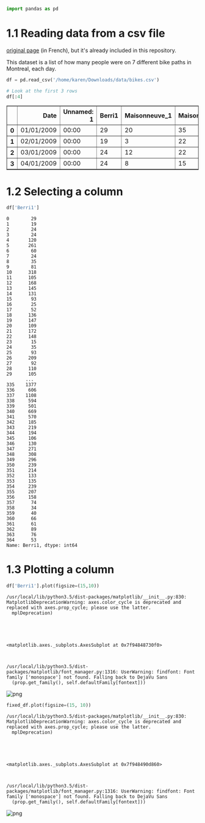 

```python
import pandas as pd
```

# 1.1 Reading data from a csv file

[original page](http://donnees.ville.montreal.qc.ca/dataset/velos-comptage) (in French), but it's already included in this repository.

This dataset is a list of how many people were on 7 different bike paths in Montreal, each day.


```python
df = pd.read_csv('/home/karen/Downloads/data/bikes.csv')
```


```python
# Look at the first 3 rows
df[:4]
```




<div>
<table border="1" class="dataframe">
  <thead>
    <tr style="text-align: right;">
      <th></th>
      <th>Date</th>
      <th>Unnamed: 1</th>
      <th>Berri1</th>
      <th>Maisonneuve_1</th>
      <th>Maisonneuve_2</th>
      <th>Brébeuf</th>
    </tr>
  </thead>
  <tbody>
    <tr>
      <th>0</th>
      <td>01/01/2009</td>
      <td>00:00</td>
      <td>29</td>
      <td>20</td>
      <td>35</td>
      <td>NaN</td>
    </tr>
    <tr>
      <th>1</th>
      <td>02/01/2009</td>
      <td>00:00</td>
      <td>19</td>
      <td>3</td>
      <td>22</td>
      <td>NaN</td>
    </tr>
    <tr>
      <th>2</th>
      <td>03/01/2009</td>
      <td>00:00</td>
      <td>24</td>
      <td>12</td>
      <td>22</td>
      <td>NaN</td>
    </tr>
    <tr>
      <th>3</th>
      <td>04/01/2009</td>
      <td>00:00</td>
      <td>24</td>
      <td>8</td>
      <td>15</td>
      <td>NaN</td>
    </tr>
  </tbody>
</table>
</div>



# 1.2 Selecting a column


```python
df['Berri1']
```




    0        29
    1        19
    2        24
    3        24
    4       120
    5       261
    6        60
    7        24
    8        35
    9        81
    10      318
    11      105
    12      168
    13      145
    14      131
    15       93
    16       25
    17       52
    18      136
    19      147
    20      109
    21      172
    22      148
    23       15
    24       35
    25       93
    26      209
    27       92
    28      110
    29      105
           ... 
    335    1377
    336     606
    337    1108
    338     594
    339     501
    340     669
    341     570
    342     185
    343     219
    344     194
    345     106
    346     130
    347     271
    348     308
    349     296
    350     239
    351     214
    352     133
    353     135
    354     239
    355     207
    356     158
    357      74
    358      34
    359      40
    360      66
    361      61
    362      89
    363      76
    364      53
    Name: Berri1, dtype: int64



# 1.3 Plotting a column


```python
df['Berri1'].plot(figsize=(15,10))
```

    /usr/local/lib/python3.5/dist-packages/matplotlib/__init__.py:830: MatplotlibDeprecationWarning: axes.color_cycle is deprecated and replaced with axes.prop_cycle; please use the latter.
      mplDeprecation)





    <matplotlib.axes._subplots.AxesSubplot at 0x7f94848730f0>



    /usr/local/lib/python3.5/dist-packages/matplotlib/font_manager.py:1316: UserWarning: findfont: Font family ['monospace'] not found. Falling back to DejaVu Sans
      (prop.get_family(), self.defaultFamily[fontext]))



![png](output_8_3.png)



```python
fixed_df.plot(figsize=(15, 10))
```

    /usr/local/lib/python3.5/dist-packages/matplotlib/__init__.py:830: MatplotlibDeprecationWarning: axes.color_cycle is deprecated and replaced with axes.prop_cycle; please use the latter.
      mplDeprecation)





    <matplotlib.axes._subplots.AxesSubplot at 0x7f948490d860>



    /usr/local/lib/python3.5/dist-packages/matplotlib/font_manager.py:1316: UserWarning: findfont: Font family ['monospace'] not found. Falling back to DejaVu Sans
      (prop.get_family(), self.defaultFamily[fontext]))



![png](output_9_3.png)

